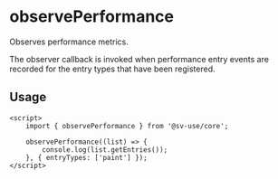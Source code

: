 # observePerformance

Observes performance metrics.

The observer callback is invoked when performance entry events are recorded for
the entry types that have been registered.

## Usage

```svelte
<script>
	import { observePerformance } from '@sv-use/core';

	observePerformance((list) => {
        console.log(list.getEntries());
    }, { entryTypes: ['paint'] });
</script>
```
